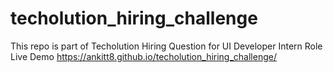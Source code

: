 # techolution_hiring_challenge
This repo is part of Techolution Hiring Question for UI Developer Intern Role <br>
Live Demo https://ankitt8.github.io/techolution_hiring_challenge/
